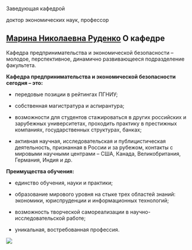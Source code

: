 Заведующая кафедрой
   

 доктор экономических наук, профессор
 

[**Марина Николаевна** 
**Руденко**](http://www.psu.ru/personalnye-stranitsy-prepodavatelej/r/marina-nikolaevna-rudenko)
О кафедре
------------------------------------------------------------------------------------------------------------------------------




 Кафедра предпринимательства и экономической безопасности – молодое, перспективное, динамично развивающееся подразделение факультета.
   

  

  

**Кафедра предпринимательства и экономической безопасности сегодня – это:** 
  

 - передовые позиции в рейтингах ПГНИУ;
   

 - собственная магистратура и аспирантура;
   

 - возможности для студентов стажироваться в других российских и зарубежных университетах, проходить практику в престижных компаниях, государственных структурах, банках;
   

 - активная научная, исследовательская и публицистическая деятельность, признанная в России и за рубежом, контакты с мировыми научными центрами – США, Канада, Великобритания, Германия, Индия и др.
   

  

**Преимущества обучения:** 
  

 - единство обучения, науки и практики;
   

 - образование мирового уровня на стыке трех областей знаний: экономики, юриспруденции и информационных технологий;
   

 - возможность творческой самореализации в научно-исследовательской работе;
   

 - уникальная, востребованная профессия.
   





![](http://www.psu.ru/files/images/fakultety/economy/peb.jpg)